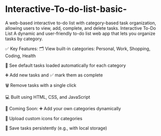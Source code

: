 # Interactive-To-do-list-basic-
A web-based interactive to-do list with category-based task organization, allowing users to view, add, complete, and delete tasks.
Interactive To-Do List
A dynamic and user-friendly to-do list web app that lets you organize tasks by category.

✅ Key Features:
🗂 View built-in categories: Personal, Work, Shopping, Coding, Health

📝 See default tasks loaded automatically for each category

➕ Add new tasks and ✅ mark them as complete

🗑 Remove tasks with a single click

💻 Built using HTML, CSS, and JavaScript

🚧 Coming Soon:
➕ Add your own categories dynamically

🎨 Upload custom icons for categories

💾 Save tasks persistently (e.g., with local storage)
